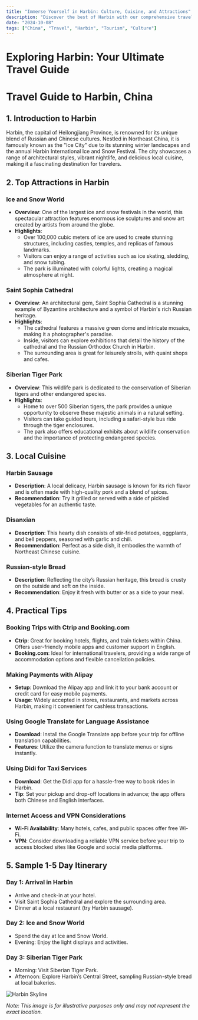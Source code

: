 ```yaml
---
title: "Immerse Yourself in Harbin: Culture, Cuisine, and Attractions"
description: "Discover the best of Harbin with our comprehensive travel guide. Explore top attractions, savor local cuisine, and get insider tips for an unforgettable Chinese adventure."
date: "2024-10-08"
tags: ["China", "Travel", "Harbin", "Tourism", "Culture"]
---
```


# Exploring Harbin: Your Ultimate Travel Guide

# Travel Guide to Harbin, China

## 1. Introduction to Harbin
Harbin, the capital of Heilongjiang Province, is renowned for its unique blend of Russian and Chinese cultures. Nestled in Northeast China, it is famously known as the "Ice City" due to its stunning winter landscapes and the annual Harbin International Ice and Snow Festival. The city showcases a range of architectural styles, vibrant nightlife, and delicious local cuisine, making it a fascinating destination for travelers.

## 2. Top Attractions in Harbin

### Ice and Snow World
- **Overview**: One of the largest ice and snow festivals in the world, this spectacular attraction features enormous ice sculptures and snow art created by artists from around the globe.
- **Highlights**:
  - Over 100,000 cubic meters of ice are used to create stunning structures, including castles, temples, and replicas of famous landmarks.
  - Visitors can enjoy a range of activities such as ice skating, sledding, and snow tubing.
  - The park is illuminated with colorful lights, creating a magical atmosphere at night.

### Saint Sophia Cathedral
- **Overview**: An architectural gem, Saint Sophia Cathedral is a stunning example of Byzantine architecture and a symbol of Harbin's rich Russian heritage.
- **Highlights**:
  - The cathedral features a massive green dome and intricate mosaics, making it a photographer's paradise.
  - Inside, visitors can explore exhibitions that detail the history of the cathedral and the Russian Orthodox Church in Harbin.
  - The surrounding area is great for leisurely strolls, with quaint shops and cafes.

### Siberian Tiger Park
- **Overview**: This wildlife park is dedicated to the conservation of Siberian tigers and other endangered species.
- **Highlights**:
  - Home to over 500 Siberian tigers, the park provides a unique opportunity to observe these majestic animals in a natural setting.
  - Visitors can take guided tours, including a safari-style bus ride through the tiger enclosures.
  - The park also offers educational exhibits about wildlife conservation and the importance of protecting endangered species.

## 3. Local Cuisine

### Harbin Sausage
- **Description**: A local delicacy, Harbin sausage is known for its rich flavor and is often made with high-quality pork and a blend of spices.
- **Recommendation**: Try it grilled or served with a side of pickled vegetables for an authentic taste.

### Disanxian
- **Description**: This hearty dish consists of stir-fried potatoes, eggplants, and bell peppers, seasoned with garlic and chili.
- **Recommendation**: Perfect as a side dish, it embodies the warmth of Northeast Chinese cuisine.

### Russian-style Bread
- **Description**: Reflecting the city’s Russian heritage, this bread is crusty on the outside and soft on the inside.
- **Recommendation**: Enjoy it fresh with butter or as a side to your meal.

## 4. Practical Tips

### Booking Trips with Ctrip and Booking.com
- **Ctrip**: Great for booking hotels, flights, and train tickets within China. Offers user-friendly mobile apps and customer support in English.
- **Booking.com**: Ideal for international travelers, providing a wide range of accommodation options and flexible cancellation policies.

### Making Payments with Alipay
- **Setup**: Download the Alipay app and link it to your bank account or credit card for easy mobile payments.
- **Usage**: Widely accepted in stores, restaurants, and markets across Harbin, making it convenient for cashless transactions.

### Using Google Translate for Language Assistance
- **Download**: Install the Google Translate app before your trip for offline translation capabilities.
- **Features**: Utilize the camera function to translate menus or signs instantly.

### Using Didi for Taxi Services
- **Download**: Get the Didi app for a hassle-free way to book rides in Harbin.
- **Tip**: Set your pickup and drop-off locations in advance; the app offers both Chinese and English interfaces.

### Internet Access and VPN Considerations
- **Wi-Fi Availability**: Many hotels, cafes, and public spaces offer free Wi-Fi.
- **VPN**: Consider downloading a reliable VPN service before your trip to access blocked sites like Google and social media platforms.

## 5. Sample 1-5 Day Itinerary

### Day 1: Arrival in Harbin
- Arrive and check-in at your hotel.
- Visit Saint Sophia Cathedral and explore the surrounding area.
- Dinner at a local restaurant (try Harbin sausage).

### Day 2: Ice and Snow World
- Spend the day at Ice and Snow World.
- Evening: Enjoy the light displays and activities.

### Day 3: Siberian Tiger Park
- Morning: Visit Siberian Tiger Park.
- Afternoon: Explore Harbin’s Central Street, sampling Russian-style bread at local bakeries.

<img src="https://source.unsplash.com/1600x900/?Harbin,cityscape" alt="Harbin Skyline" loading="lazy">

*Note: This image is for illustrative purposes only and may not represent the exact location.*

